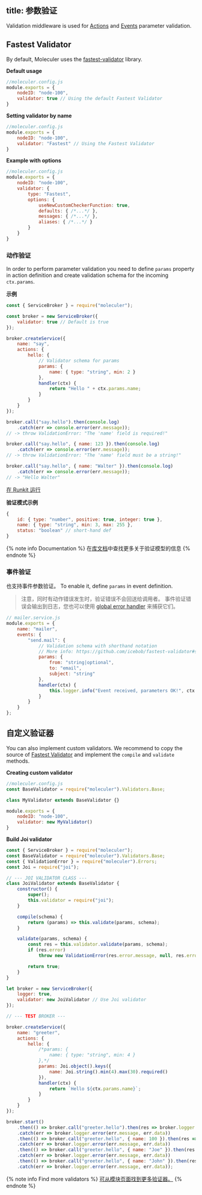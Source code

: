 title: 参数验证
---

Validation middleware is used for [Actions](actions.html) and [Events](events.html) parameter validation.

## Fastest Validator
By default, Moleculer uses the [fastest-validator](https://github.com/icebob/fastest-validator) library.

**Default usage**
```js
//moleculer.config.js
module.exports = {
    nodeID: "node-100",
    validator: true // Using the default Fastest Validator
}
```

**Setting validator by name**
```js
//moleculer.config.js
module.exports = {
    nodeID: "node-100",
    validator: "Fastest" // Using the Fastest Validator
}
```

**Example with options**
```js
//moleculer.config.js
module.exports = {
    nodeID: "node-100",
    validator: {
        type: "Fastest",
        options: {
            useNewCustomCheckerFunction: true,
            defaults: { /*...*/ },
            messages: { /*...*/ },
            aliases: { /*...*/ }
        }
    }
}
```

### 动作验证
In order to perform parameter validation you need to define `params` property in action definition and create validation schema for the incoming `ctx.params`.

**示例**
```js
const { ServiceBroker } = require("moleculer");

const broker = new ServiceBroker({
    validator: true // Default is true
});

broker.createService({
    name: "say",
    actions: {
        hello: {
            // Validator schema for params
            params: {
                name: { type: "string", min: 2 }
            },
            handler(ctx) {
                return "Hello " + ctx.params.name;
            }
        }
    }
});

broker.call("say.hello").then(console.log)
    .catch(err => console.error(err.message));
// -> throw ValidationError: "The 'name' field is required!"

broker.call("say.hello", { name: 123 }).then(console.log)
    .catch(err => console.error(err.message));
// -> throw ValidationError: "The 'name' field must be a string!"

broker.call("say.hello", { name: "Walter" }).then(console.log)
    .catch(err => console.error(err.message));
// -> "Hello Walter"

```
[在 Runkit 运行](https://runkit.com/icebob/moleculer-validation-example)

**验证模式示例**
```js
{
    id: { type: "number", positive: true, integer: true },
    name: { type: "string", min: 3, max: 255 },
    status: "boolean" // short-hand def
}
```

{% note info Documentation %}
在[库文档](https://github.com/icebob/fastest-validator#readme)中查找更多关于验证模型的信息
{% endnote %}

### 事件验证
也支持事件参数验证。 To enable it, define `params` in event definition.
> 注意，同时有动作错误发生时，验证错误不会回送给调用者。 事件验证错误会输出到日志，您也可以使用 [global error handler](broker.html#Global-error-handler) 来捕获它们。

```js
// mailer.service.js
module.exports = {
    name: "mailer",
    events: {
        "send.mail": {
            // Validation schema with shorthand notation
            // More info: https://github.com/icebob/fastest-validator#shorthand-definitions
            params: {
                from: "string|optional",
                to: "email",
                subject: "string"
            },
            handler(ctx) {
                this.logger.info("Event received, parameters OK!", ctx.params);
            }
        }
    }
};
```

## 自定义验证器
You can also implement custom validators. We recommend to copy the source of [Fastest Validator](https://github.com/moleculerjs/moleculer/blob/master/src/validators/fastest.js) and implement the `compile` and `validate` methods.

**Creating custom validator**
```js
//moleculer.config.js
const BaseValidator = require("moleculer").Validators.Base;

class MyValidator extends BaseValidator {}

module.exports = {
    nodeID: "node-100",
    validator: new MyValidator()
}
```

**Build Joi validator**
```js
const { ServiceBroker } = require("moleculer");
const BaseValidator = require("moleculer").Validators.Base;
const { ValidationError } = require("moleculer").Errors;
const Joi = require("joi");

// --- JOI VALIDATOR CLASS ---
class JoiValidator extends BaseValidator {
    constructor() {
        super();
        this.validator = require("joi");
    }

    compile(schema) {
        return (params) => this.validate(params, schema);
    }

    validate(params, schema) {
        const res = this.validator.validate(params, schema);
        if (res.error)
            throw new ValidationError(res.error.message, null, res.error.details);

        return true;
    }
}

let broker = new ServiceBroker({
    logger: true,
    validator: new JoiValidator // Use Joi validator
});

// --- TEST BROKER ---

broker.createService({
    name: "greeter",
    actions: {
        hello: {
            /*params: {
                name: { type: "string", min: 4 }
            },*/
            params: Joi.object().keys({
                name: Joi.string().min(4).max(30).required()
            }),
            handler(ctx) {
                return `Hello ${ctx.params.name}`;
            }
        }
    }
});

broker.start()
    .then(() => broker.call("greeter.hello").then(res => broker.logger.info(res)))
    .catch(err => broker.logger.error(err.message, err.data))
    .then(() => broker.call("greeter.hello", { name: 100 }).then(res => broker.logger.info(res)))
    .catch(err => broker.logger.error(err.message, err.data))
    .then(() => broker.call("greeter.hello", { name: "Joe" }).then(res => broker.logger.info(res)))
    .catch(err => broker.logger.error(err.message, err.data))
    .then(() => broker.call("greeter.hello", { name: "John" }).then(res => broker.logger.info(res)))
    .catch(err => broker.logger.error(err.message, err.data));
```

{% note info Find more validators %}
[可从模块页面找到更多验证器。](/modules.html#validation)
{% endnote %}

